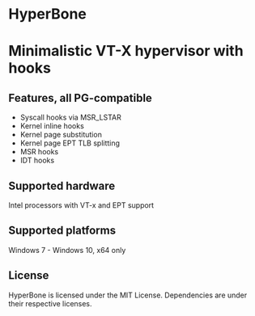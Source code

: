 HyperBone
=========

# Minimalistic VT-X hypervisor with hooks #

## Features, all PG-compatible ##
- Syscall hooks via MSR_LSTAR
- Kernel inline hooks
- Kernel page substitution
- Kernel page EPT TLB splitting
- MSR hooks
- IDT hooks

## Supported hardware ##
 Intel processors with VT-x and EPT support

## Supported platforms ##
 Windows 7 - Windows 10, x64 only

## License ##
 HyperBone is licensed under the MIT License. Dependencies are under their respective licenses.
